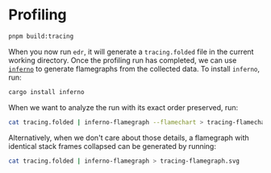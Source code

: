 # Profiling

```bash
pnpm build:tracing
```

When you now run `edr`, it will generate a `tracing.folded` file in the current working directory.
Once the profiling run has completed, we can use [`inferno`](https://docs.rs/tracing-flame/latest/tracing_flame/#generating-the-image) to generate flamegraphs from the collected data.
To install `inferno`, run:

```bash
cargo install inferno
```

When we want to analyze the run with its exact order preserved, run:

```bash
cat tracing.folded | inferno-flamegraph --flamechart > tracing-flamechart.svg
```


Alternatively, when we don't care about those details, a flamegraph with identical stack frames collapsed can be generated by running:

```bash
cat tracing.folded | inferno-flamegraph > tracing-flamegraph.svg
```
